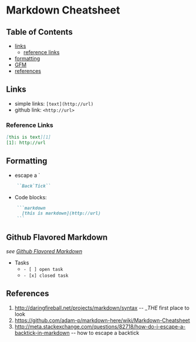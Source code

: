 Markdown Cheatsheet
===================

## Table of Contents
* [links](#links)
  * [reference links](#reference-links)
* [formatting](#formatting)
* [GFM](#github-flavored-markdown)
* [references](#references)

## Links

+ simple links: `[text](http://url)`
+ github link: `<http://url>`

### Reference Links

```markdown
[this is text][1]
[1]: http://url
```
 
## Formatting

+ escape a \`
```markdown
    ``Back`Tick``
```
+ Code blocks:
```markdown
    ```markdown
      [this is markdown](http://url)
    ```
```
 
## Github Flavored Markdown
_see [Github Flavored Markdown](https://help.github.com/articles/github-flavored-markdown/)_

+ Tasks 
  + `- [ ] open task`
  + `- [x] closed task`
 
## References

1. <http://daringfireball.net/projects/markdown/syntax> -- __THE_ first place to look
2. <https://github.com/adam-p/markdown-here/wiki/Markdown-Cheatsheet>
3. <http://meta.stackexchange.com/questions/82718/how-do-i-escape-a-backtick-in-markdown> -- how to escape a backtick
